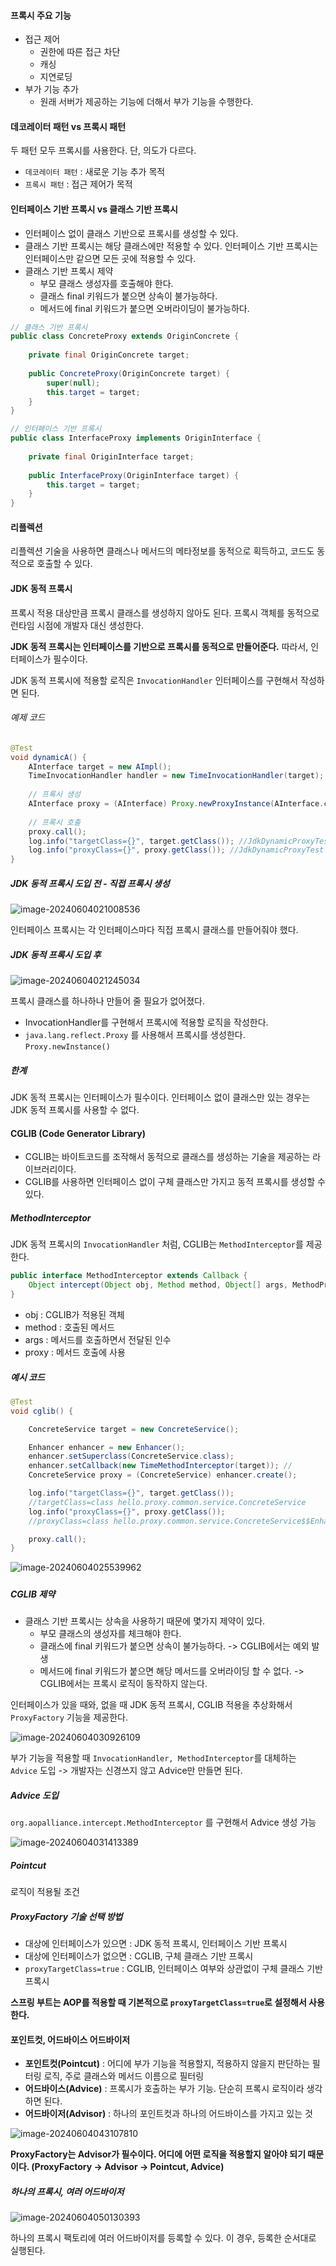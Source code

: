 #### 프록시 주요 기능

- 접근 제어
  - 권한에 따른 접근 차단
  - 캐싱
  - 지연로딩
- 부가 기능 추가
  - 원래 서버가 제공하는 기능에 더해서 부가 기능을 수행한다.



#### 데코레이터 패턴 vs 프록시 패턴

두 패턴 모두 프록시를 사용한다. 단, 의도가 다르다.

- `데코레이터 패턴` : 새로운 기능 추가 목적
- `프록시 패턴` : 접근 제어가 목적



#### 인터페이스 기반 프록시 vs 클래스 기반 프록시

- 인터페이스 없이 클래스 기반으로 프록시를 생성할 수 있다.
- 클래스 기반 프록시는 해당 클래스에만 적용할 수 있다. 인터페이스 기반 프록시는 인터페이스만 같으면 모든 곳에 적용할 수 있다.
- 클래스 기반 프록시 제약
  - 부모 클래스 생성자를 호출해야 한다.
  - 클래스 final 키워드가 붙으면 상속이 불가능하다.
  - 메서드에 final 키워드가 붙으면 오버라이딩이 불가능하다.

```java
// 클래스 기반 프록시
public class ConcreteProxy extends OriginConcrete {
    
    private final OriginConcrete target;
    
    public ConcreteProxy(OriginConcrete target) {
        super(null);
        this.target = target;
    }
}

// 인터페이스 기반 프록시
public class InterfaceProxy implements OriginInterface {
    
    private final OriginInterface target;
    
    public InterfaceProxy(OriginInterface target) {
        this.target = target;
    }
}
```



#### 리플렉션

리플렉션 기술을 사용하면 클래스나 메서드의 메타정보를 동적으로 획득하고, 코드도 동적으로 호출할 수 있다.



#### JDK 동적 프록시

프록시 적용 대상만큼 프록시 클래스를 생성하지 않아도 된다. 프록시 객체를 동적으로 런타임 시점에 개발자 대신 생성한다.

**JDK 동적 프록시는 인터페이스를 기반으로 프록시를 동적으로 만들어준다.** 따라서, 인터페이스가 필수이다.

JDK 동적 프록시에 적용할 로직은 `InvocationHandler` 인터페이스를 구현해서 작성하면 된다.



###### 예제 코드

```java
@Test
void dynamicA() {
    AInterface target = new AImpl();
    TimeInvocationHandler handler = new TimeInvocationHandler(target);
    
    // 프록시 생성
    AInterface proxy = (AInterface) Proxy.newProxyInstance(AInterface.class.getClassLoader(), new Class[]{AInterface.class}, handler);
    
    // 프록시 호출
    proxy.call();
    log.info("targetClass={}", target.getClass()); //JdkDynamicProxyTest - targetClass=class hello.proxy.jdkdynamic.code.AImpl
	log.info("proxyClass={}", proxy.getClass()); //JdkDynamicProxyTest - proxyClass=class com.sun.proxy.$Proxy1
}
```



##### JDK 동적 프록시 도입 전 - 직접 프록시 생성

![image-20240604021008536](../images/image-20240604021008536.png)


인터페이스 프록시는 각 인터페이스마다 직접 프록시 클래스를 만들어줘야 했다.



##### JDK 동적 프록시 도입 후

![image-20240604021245034](../images/image-20240604021245034.png)


프록시 클래스를 하나하나 만들어 줄 필요가 없어졌다.

- InvocationHandler를 구현해서 프록시에 적용할 로직을 작성한다.
- `java.lang.reflect.Proxy` 를 사용해서 프록시를 생성한다. `Proxy.newInstance()`



##### 한계

JDK 동적 프록시는 인터페이스가 필수이다. 인터페이스 없이 클래스만 있는 경우는 JDK 동적 프록시를 사용할 수 없다.



#### CGLIB (Code Generator Library)

- CGLIB는 바이트코드를 조작해서 동적으로 클래스를 생성하는 기술을 제공하는 라이브러리이다.
- CGLIB를 사용하면 인터페이스 없이 구체 클래스만 가지고 동적 프록시를 생성할 수 있다.



##### MethodInterceptor

JDK 동적 프록시의 `InvocationHandler` 처럼, CGLIB는 `MethodInterceptor`를 제공한다.

```java
public interface MethodInterceptor extends Callback {
    Object intercept(Object obj, Method method, Object[] args, MethodProxy proxy) throws Throwable;
}
```

- obj : CGLIB가 적용된 객체
- method : 호출된 메서드
- args : 메서드를 호출하면서 전달된 인수
- proxy : 메서드 호출에 사용



##### 예시 코드

```java
@Test
void cglib() {

    ConcreteService target = new ConcreteService();

    Enhancer enhancer = new Enhancer();
    enhancer.setSuperclass(ConcreteService.class);
    enhancer.setCallback(new TimeMethodInterceptor(target)); //
    ConcreteService proxy = (ConcreteService) enhancer.create();

    log.info("targetClass={}", target.getClass());
    //targetClass=class hello.proxy.common.service.ConcreteService
    log.info("proxyClass={}", proxy.getClass());
    //proxyClass=class hello.proxy.common.service.ConcreteService$$EnhancerByCGLIB$$25d6b0e3

    proxy.call();
}
```



![image-20240604025539962](../images/image-20240604025539962.png)


##### 

##### CGLIB 제약

- 클래스 기반 프록시는 상속을 사용하기 때문에 몇가지 제약이 있다.
  - 부모 클래스의 생성자를 체크해야 한다.
  - 클래스에 final 키워드가 붙으면 상속이 불가능하다. -> CGLIB에서는 예외 발생
  - 메서드에 final 키워드가 붙으면 해당 메서드를 오버라이딩 할 수 없다. -> CGLIB에서는 프록시 로직이 동작하지 않는다.



인터페이스가 있을 때와, 없을 때 JDK 동적 프록시, CGLIB 적용을 추상화해서 `ProxyFactory` 기능을 제공한다.



![image-20240604030926109](../images/image-20240604030926109.png)


부가 기능을 적용할 때 `InvocationHandler, MethodInterceptor`를 대체하는 `Advice` 도입 -> 개발자는 신경쓰지 않고 Advice만 만들면 된다.



##### Advice 도입

`org.aopalliance.intercept.MethodInterceptor` 를 구현해서 Advice 생성 가능

![image-20240604031413389](../images/image-20240604031413389.png)


##### Pointcut

로직이 적용될 조건



##### ProxyFactory 기술 선택 방법

- 대상에 인터페이스가 있으면 : JDK 동적 프록시, 인터페이스 기반 프록시
- 대상에 인터페이스가 없으면 : CGLIB, 구체 클래스 기반 프록시
- `proxyTargetClass=true` : CGLIB, 인터페이스 여부와 상관없이 구체 클래스 기반 프록시

**스프링 부트는 AOP를 적용할 때 기본적으로 `proxyTargetClass=true`로 설정해서 사용한다.**



#### 포인트컷, 어드바이스 어드바이저

- **포인트컷(Pointcut)** : 어디에 부가 기능을 적용할지, 적용하지 않을지 판단하는 필터링 로직, 주로 클래스와 메서드 이름으로 필터링
- **어드바이스(Advice)** : 프록시가 호출하는 부가 기능. 단순히 프록시 로직이라 생각하면 된다.
- **어드바이저(Advisor)** : 하나의 포인트컷과 하나의 어드바이스를 가지고 있는 것



![image-20240604043107810](../images/image-20240604043107810.png)


**ProxyFactory는 Advisor가 필수이다. 어디에 어떤 로직을 적용할지 알아야 되기 때문이다. (ProxyFactory -> Advisor -> Pointcut, Advice)**



##### 하나의 프록시, 여러 어드바이저

![image-20240604050130393](../images/image-20240604050130393.png)


하나의 프록시 팩토리에 여러 어드바이저를 등록할 수 있다. 이 경우, 등록한 순서대로 실행된다.